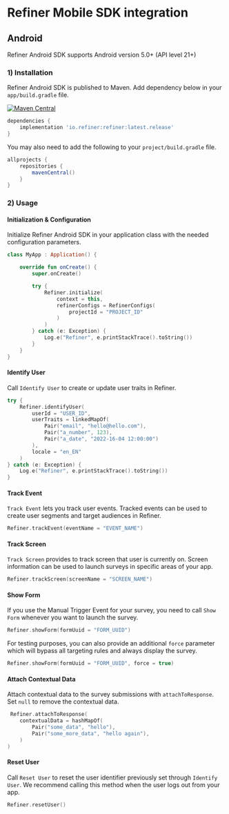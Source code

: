 # Refiner Mobile SDK integration

## Android

Refiner Android SDK supports Android version 5.0+ (API level 21+)

### 1) Installation

Refiner Android SDK is published to Maven. Add dependency below in your `app/build.gradle` file.

[![Maven Central](https://img.shields.io/maven-central/v/io.refiner/refiner.svg?label=maven%20central)](#)

```gradle
dependencies {
    implementation 'io.refiner:refiner:latest.release'
}
```

You may also need to add the following to your `project/build.gradle` file.

```gradle
allprojects {
    repositories {
        mavenCentral()
    }
}
```

### 2) Usage

#### Initialization & Configuration

Initialize Refiner Android SDK in your application class with the needed configuration parameters.

```kotlin
class MyApp : Application() {

    override fun onCreate() {
        super.onCreate()

        try {
            Refiner.initialize(
                context = this,
                refinerConfigs = RefinerConfigs(
                    projectId = "PROJECT_ID"
                )
            )
        } catch (e: Exception) {
            Log.e("Refiner", e.printStackTrace().toString())
        }
    }
}
```

#### Identify User

Call `Identify User` to create or update user traits in Refiner.

```kotlin
try {
    Refiner.identifyUser(
        userId = "USER_ID",
        userTraits = linkedMapOf(
            Pair("email", "hello@hello.com"),
            Pair("a_number", 123),
            Pair("a_date", "2022-16-04 12:00:00")
        ),
        locale = "en_EN"
    )
} catch (e: Exception) {
    Log.e("Refiner", e.printStackTrace().toString())
}
```

#### Track Event

`Track Event` lets you track user events. Tracked events can be used to create user segments and target audiences in Refiner.

```kotlin
Refiner.trackEvent(eventName = "EVENT_NAME")
```

#### Track Screen

`Track Screen` provides to track screen that user is currently on. Screen information can be used to launch surveys in specific areas of your app.

```kotlin
Refiner.trackScreen(screenName = "SCREEN_NAME")
```

#### Show Form

If you use the Manual Trigger Event for your survey, you need to call `Show Form` whenever you want to launch the survey.

```kotlin
Refiner.showForm(formUuid = "FORM_UUID")
```

For testing purposes, you can also provide an additional `force` parameter which will bypass all targeting rules and always display the survey.

```kotlin
Refiner.showForm(formUuid = "FORM_UUID", force = true)
```

#### Attach Contextual Data

Attach contextual data to the survey submissions with `attachToResponse`. Set `null` to remove the contextual data. 

```kotlin
 Refiner.attachToResponse(
    contextualData = hashMapOf(
        Pair("some_data", "hello"),
        Pair("some_more_data", "hello again"),
    )
)
```

#### Reset User

Call `Reset User` to reset the user identifier previously set through `Identify User`. We recommend calling this method when the user logs out from your app.

```kotlin
Refiner.resetUser()
```
